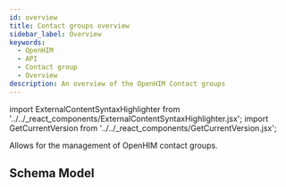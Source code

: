 ```yaml
---
id: overview
title: Contact groups overview
sidebar_label: Overview
keywords:
  - OpenHIM
  - API
  - Contact group
  - Overview
description: An overview of the OpenHIM Contact groups
---
```


import ExternalContentSyntaxHighlighter from '../../_react_components/ExternalContentSyntaxHighlighter.jsx';
import GetCurrentVersion from '../../_react_components/GetCurrentVersion.jsx';

Allows for the management of OpenHIM contact groups.

## Schema Model

<GetCurrentVersion>
  <ExternalContentSyntaxHighlighter
    url="https://raw.githubusercontent.com/jembi/openhim-core-js/<VERSION>/src/model/contactGroups.js"
    language="javascript"
  />
</GetCurrentVersion>
